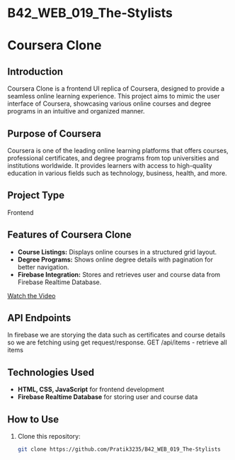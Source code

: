 # B42_WEB_019_The-Stylists
# Coursera Clone

## Introduction  
Coursera Clone is a frontend UI replica of Coursera, designed to provide a seamless online learning experience. This project aims to mimic the user interface of Coursera, showcasing various online courses and degree programs in an intuitive and organized manner.

## Purpose of Coursera  
Coursera is one of the leading online learning platforms that offers courses, professional certificates, and degree programs from top universities and institutions worldwide. It provides learners with access to high-quality education in various fields such as technology, business, health, and more.

## Project Type
Frontend

## Features of Coursera Clone  
- **Course Listings:** Displays online courses in a structured grid layout.  
- **Degree Programs:** Shows online degree details with pagination for better navigation.   
- **Firebase Integration:** Stores and retrieves user and course data from Firebase Realtime Database.

[Watch the Video](https://drive.google.com/file/d/1ud6AfB7V4ihX-TviEUTYFzIkJxFoGiTG/view?usp=sharing)



## API Endpoints
In firebase we are storying the data such as certificates and course details so we are fetching using get request/response.
GET /api/items - retrieve all items

## Technologies Used  
- **HTML, CSS, JavaScript** for frontend development  
- **Firebase Realtime Database** for storing user and course data  

## How to Use  
1. Clone this repository:  
   ```sh
   git clone https://github.com/Pratik3235/B42_WEB_019_The-Stylists
